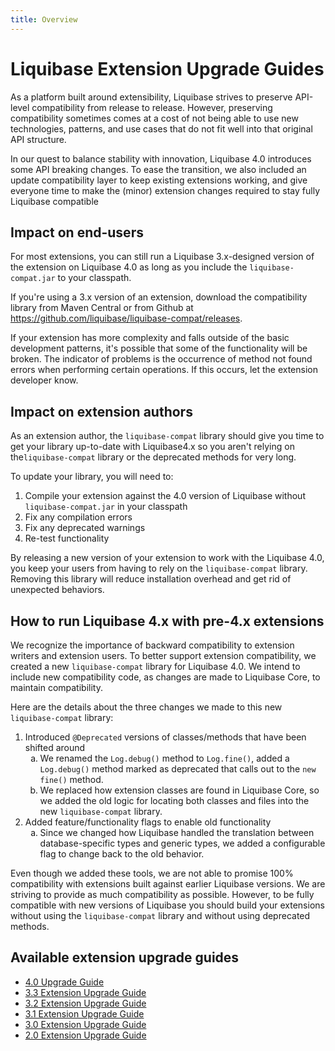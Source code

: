 ```yaml
---
title: Overview
---
```


<h1>Liquibase Extension Upgrade Guides</h1>

<p>As a platform built around extensibility, Liquibase strives to preserve API-level compatibility from release to release. However, preserving compatibility sometimes comes at a cost of not being able to use new technologies, patterns, and use cases that do not fit well into that original API structure.</p>
<p>In our quest to balance stability with innovation, Liquibase 4.0 introduces some API breaking changes. To ease the transition, we also included an update compatibility layer to keep existing extensions working, and give everyone time to make the (minor) extension changes required to stay fully Liquibase compatible</p>
<h2>Impact on end-users</h2>
<p>For most extensions, you can still run a Liquibase 3.x-designed version of the extension on Liquibase 4.0 as long as you include the <code>liquibase-compat.jar</code> to your classpath.</p>
<p>If you're using a 3.x version of an extension,  download the compatibility library from Maven Central or from Github at <a href="https://github.com/liquibase/liquibase-compat/releases">https://github.com/liquibase/liquibase-compat/releases</a>.</p>
<p>If your extension has more complexity and falls outside of the basic development patterns, it's possible that some of the functionality will be broken. The indicator of problems is the occurrence of method not found errors when performing certain operations. If this occurs, let the extension developer know.</p>
<h2>Impact on extension authors</h2>
<p>As an extension author, the <code>liquibase-compat</code> library should give you time to get your library up-to-date with Liquibase4.x so you aren't relying on the<code>liquibase-compat</code> library or the deprecated methods for very long.</p>
<p>To update your library, you will need to:</p>
<ol>
    <li>Compile your extension against the 4.0 version of Liquibase without <code>liquibase-compat.jar</code> in your classpath</li>
    <li>Fix any compilation errors</li>
    <li>Fix any deprecated warnings</li>
    <li>Re-test functionality</li>
</ol>
<p>By releasing a new version of your extension to work with the Liquibase 4.0, you keep your users from having to rely on the <code>liquibase-compat</code> library. Removing this library will reduce installation overhead and get rid of unexpected behaviors.</p>
<h2>How to run Liquibase 4.x with pre-4.x extensions</h2>
<p>We recognize the importance of backward compatibility to extension writers and extension users. To better support extension compatibility, we created a new <code>liquibase-compat</code> library for Liquibase 4.0. We intend to include new compatibility code, as changes are made to Liquibase Core, to maintain compatibility.</p>
<p>Here are the details about the three changes we made to this new <code>liquibase-compat</code> library:</p>
<ol>
    <li>Introduced <code>@Deprecated</code> versions of classes/methods that have been shifted around<ol style="list-style-type: lower-alpha;"><li>We renamed the <code>Log.debug()</code> method to <code>Log.fine()</code>, added a <code>Log.debug()</code> method marked as deprecated that calls out to the <code>new fine()</code> method.</li><li>We replaced how extension classes are found in Liquibase Core, so we added the old logic for locating both classes and files into the new <code>liquibase-compat</code> library.</li></ol></li>
    <li>Added feature/functionality flags to enable old functionality<ol style="list-style-type: lower-alpha;"><li>Since we changed how Liquibase handled the translation between database-specific types and generic types, we added a configurable flag to change back to the old behavior.</li></ol></li>
</ol>
<p>Even though we added these tools, we are not able to promise 100% compatibility with extensions built against earlier Liquibase versions. We are striving to provide as much compatibility as possible. However, to be fully compatible with new versions of Liquibase you should build your extensions without using the <code>liquibase-compat</code> library and without using deprecated methods.</p>
<h2>Available extension upgrade guides</h2>
<ul>
    <li>
        <a href="lb-4.0-upgrade-guide"> 4.0 Upgrade Guide</a>
    </li>
    <li>
        <a href="lb-3.3-upgrade-guide"> 3.3 Extension Upgrade Guide</a>
    </li>
    <li>
        <a href="lb-3.2-upgrade-guide"> 3.2 Extension Upgrade Guide</a>
    </li>
    <li>
        <a href="lb-3.1-upgrade-guide"> 3.1 Extension Upgrade Guide</a>
    </li>
    <li>
        <a href="lb-3.0-upgrade-guide"> 3.0 Extension Upgrade Guide</a>
    </li>
    <li>
        <a href="lb-2.0-upgrade-guide"> 2.0 Extension Upgrade Guide</a>
    </li>
</ul>
